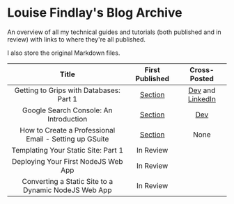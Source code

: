 # Louise Findlay's Blog Archive

An overview of all my technical guides and tutorials (both published and in review) with links to where they're all published.

I also store the original Markdown files.

|                          Title                         | First Published                                                                            | Cross-Posted                                                                                                                                                                                                                     |
|:------------------------------------------------------:| :----------------------------------------------------------------------------------------: | :------------------------------------------------------------------------------------------------------------------------------------------------------------------------------------------------------------------------------: |
| Getting to Grips with Databases: Part 1                | [Section](https://www.section.io/engineering-education/working-with-databases-part1)       | [Dev](https://dev.to/louisefindlay23/getting-to-grips-with-databases-part-1-creating-your-first-database-36pp) and [LinkedIn](https://www.linkedin.com/pulse/getting-grips-databases-part-1-creating-your-first-database-louise) |
| Google Search Console: An Introduction                 | [Section](https://www.section.io/engineering-education/google-search-console-introduction) | [Dev](https://dev.to/louisefindlay23/google-search-console-an-introduction-1c4e)                                                                                                                                                 |
| How to Create a Professional Email - Setting up GSuite | [Section](https://www.section.io/engineering-education/creating-professional-email)        | None                                                                                                                                                                                                                             |
| Templating Your Static Site: Part 1                    | In Review                                                                                  |                                                                                                                                                                                                                                  |
| Deploying Your First NodeJS Web App                    | In Review                                                                                  |                                                                                                                                                                                                                                  |
| Converting a Static Site to a Dynamic NodeJS Web App   | In Review                                                                                  |                                                                                                                                                                                                                                  |
